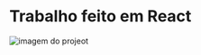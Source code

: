 <h1> Trabalho feito em React </h1>

<img src="https://i.imgur.com/XoOoDyA.png" alt="imagem do projeot">
